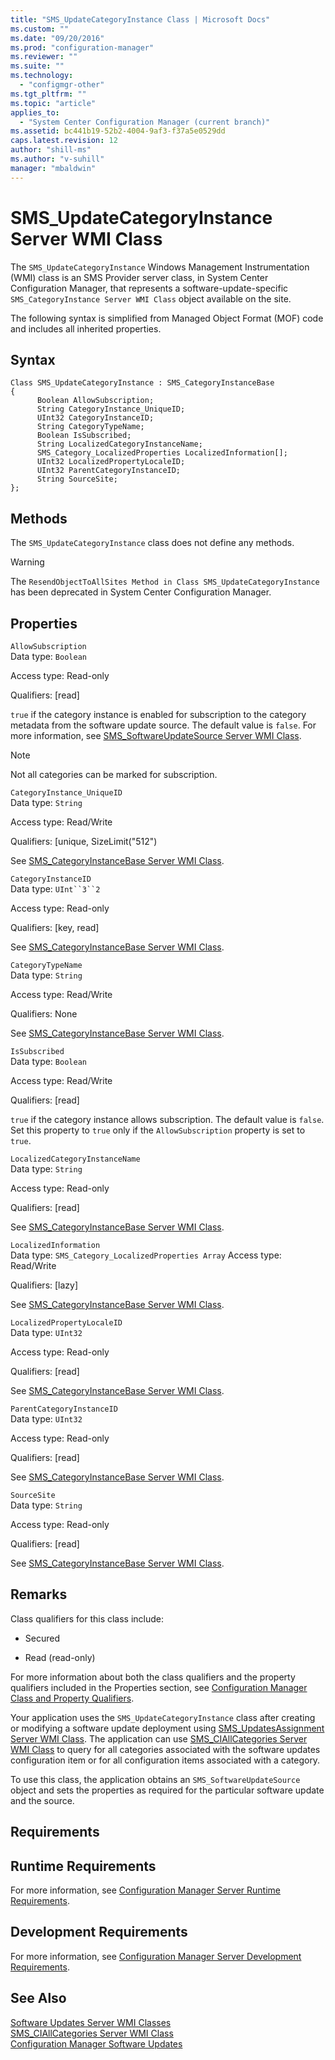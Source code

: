 ```yaml
---
title: "SMS_UpdateCategoryInstance Class | Microsoft Docs"
ms.custom: ""
ms.date: "09/20/2016"
ms.prod: "configuration-manager"
ms.reviewer: ""
ms.suite: ""
ms.technology:
  - "configmgr-other"
ms.tgt_pltfrm: ""
ms.topic: "article"
applies_to:
  - "System Center Configuration Manager (current branch)"
ms.assetid: bc441b19-52b2-4004-9af3-f37a5e0529dd
caps.latest.revision: 12
author: "shill-ms"
ms.author: "v-suhill"
manager: "mbaldwin"
---
```

# SMS_UpdateCategoryInstance Server WMI Class
The `SMS_UpdateCategoryInstance` Windows Management Instrumentation (WMI) class is an SMS Provider server class, in System Center Configuration Manager, that represents a software-update-specific `SMS_CategoryInstance Server WMI Class` object available on the site.  

 The following syntax is simplified from Managed Object Format (MOF) code and includes all inherited properties.  

## Syntax  

```  
Class SMS_UpdateCategoryInstance : SMS_CategoryInstanceBase  
{  
      Boolean AllowSubscription;  
      String CategoryInstance_UniqueID;  
      UInt32 CategoryInstanceID;  
      String CategoryTypeName;  
      Boolean IsSubscribed;  
      String LocalizedCategoryInstanceName;  
      SMS_Category_LocalizedProperties LocalizedInformation[];  
      UInt32 LocalizedPropertyLocaleID;  
      UInt32 ParentCategoryInstanceID;  
      String SourceSite;  
};  
```  

## Methods  
 The `SMS_UpdateCategoryInstance` class does not define any methods.  

> [!WARNING]
>  The `ResendObjectToAllSites Method in Class SMS_UpdateCategoryInstance` has been deprecated in System Center Configuration Manager.  

## Properties  
 `AllowSubscription`  
 Data type: `Boolean`  

 Access type: Read-only  

 Qualifiers: [read]  

 `true` if the category instance is enabled for subscription to the category metadata from the software update source. The default value is `false`. For more information, see [SMS_SoftwareUpdateSource Server WMI Class](../../../develop/reference/sum/sms_softwareupdatesource-server-wmi-class.md).  

> [!NOTE]
>  Not all categories can be marked for subscription.  

 `CategoryInstance_UniqueID`  
 Data type: `String`  

 Access type: Read/Write  

 Qualifiers: [unique, SizeLimit("512")  

 See [SMS_CategoryInstanceBase Server WMI Class](../../../develop/reference/compliance/sms_categoryinstancebase-server-wmi-class.md).  

 `CategoryInstanceID`  
 Data type: `UInt``3``2`  

 Access type: Read-only  

 Qualifiers: [key, read]  

 See [SMS_CategoryInstanceBase Server WMI Class](../../../develop/reference/compliance/sms_categoryinstancebase-server-wmi-class.md).  

 `CategoryTypeName`  
 Data type: `String`  

 Access type: Read/Write  

 Qualifiers: None  

 See [SMS_CategoryInstanceBase Server WMI Class](../../../develop/reference/compliance/sms_categoryinstancebase-server-wmi-class.md).  

 `IsSubscribed`  
 Data type: `Boolean`  

 Access type: Read/Write  

 Qualifiers: [read]  

 `true` if the category instance allows subscription. The default value is `false`. Set this property to `true` only if the `AllowSubscription` property is set to `true`.  

 `LocalizedCategoryInstanceName`  
 Data type: `String`  

 Access type: Read-only  

 Qualifiers: [read]  

 See [SMS_CategoryInstanceBase Server WMI Class](../../../develop/reference/compliance/sms_categoryinstancebase-server-wmi-class.md).  

 `LocalizedInformation`  
 Data type: `SMS_Category_LocalizedProperties Array` Access type: Read/Write  

 Qualifiers: [lazy]  

 See [SMS_CategoryInstanceBase Server WMI Class](../../../develop/reference/compliance/sms_categoryinstancebase-server-wmi-class.md).  

 `LocalizedPropertyLocaleID`  
 Data type: `UInt32`  

 Access type: Read-only  

 Qualifiers: [read]  

 See [SMS_CategoryInstanceBase Server WMI Class](../../../develop/reference/compliance/sms_categoryinstancebase-server-wmi-class.md).  

 `ParentCategoryInstanceID`  
 Data type: `UInt32`  

 Access type: Read-only  

 Qualifiers: [read]  

 See [SMS_CategoryInstanceBase Server WMI Class](../../../develop/reference/compliance/sms_categoryinstancebase-server-wmi-class.md).  

 `SourceSite`  
 Data type: `String`  

 Access type: Read-only  

 Qualifiers: [read]  

 See [SMS_CategoryInstanceBase Server WMI Class](../../../develop/reference/compliance/sms_categoryinstancebase-server-wmi-class.md).  

## Remarks  
 Class qualifiers for this class include:  

-   Secured  

-   Read (read-only)  

 For more information about both the class qualifiers and the property qualifiers included in the Properties section, see [Configuration Manager Class and Property Qualifiers](../../../develop/reference/misc/class-and-property-qualifiers.md).  

 Your application uses the `SMS_UpdateCategoryInstance` class after creating or modifying a software update deployment using [SMS_UpdatesAssignment Server WMI Class](../../../develop/reference/sum/sms_updatesassignment-server-wmi-class.md). The application can use [SMS_CIAllCategories Server WMI Class](../../../develop/reference/sum/sms_ciallcategories-server-wmi-class.md) to query for all categories associated with the software updates configuration item or for all configuration items associated with a category.  

 To use this class, the application obtains an `SMS_SoftwareUpdateSource` object and sets the properties as required for the particular software update and the source.  

## Requirements  

## Runtime Requirements  
 For more information, see [Configuration Manager Server Runtime Requirements](../../../develop/core/reqs/server-runtime-requirements.md).  

## Development Requirements  
 For more information, see [Configuration Manager Server Development Requirements](../../../develop/core/reqs/server-development-requirements.md).  

## See Also  
 [Software Updates Server WMI Classes](../../../develop/reference/sum/software-updates-server-wmi-classes.md)   
 [SMS_CIAllCategories Server WMI Class](../../../develop/reference/sum/sms_ciallcategories-server-wmi-class.md)   
 [Configuration Manager Software Updates](../../../develop/sum/software-updates.md)

